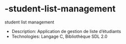 # -student-list-management
student list management
* Description: Application de gestion de liste d’étudiants
* Technologies: Langage C, Bibliothèque SDL 2.0
